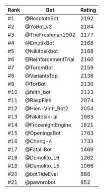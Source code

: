 Rank|Bot|Rating
---|---|---
#1|@ResoluteBot|2192
#2|@YoBot_v2|2184
#3|@TheFreshman1902|2177
#4|@EmptikBot|2168
#5|@Nikitosikbot|2168
#6|@ReinforcementTrial|2160
#7|@ToromBot|2159
#8|@VariantsTop|2138
#9|@TorBot|2130
#10|@faith_bot|2123
#11|@RaspFish|2074
#12|@Hien-Vinh_Bot2|2054
#13|@Nikitosik-ai|1983
#14|@FrozenightEngine|1821
#15|@OpeningsBot|1763
#16|@Cheng-4|1733
#17|@FataliiBot|1469
#18|@Demolito_L6|1262
#19|@Demolito_L5|1066
#20|@botTideEval|888
#21|@pawnrobot|852
